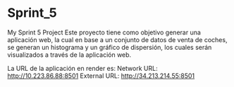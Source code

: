 # Sprint_5
My Sprint 5 Project
Este proyecto tiene como objetivo generar una aplicación web, la cual en base a un conjunto de datos 
de venta de coches, se generan un histograma y un gráfico de dispersión, los cuales serán visualizados
a través de la aplicación web.

La URL de la aplicación en render es:
  Network URL: http://10.223.86.88:8501
  External URL: http://34.213.214.55:8501
  
